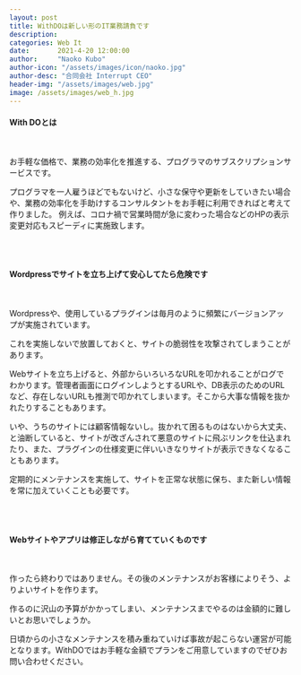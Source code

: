 ```yaml
---
layout: post
title: WithDOは新しい形のIT業務請負です
description: 
categories: Web It
date:       2021-4-20 12:00:00
author:     "Naoko Kubo"
author-icon: "/assets/images/icon/naoko.jpg"
author-desc: "合同会社 Interrupt CEO"
header-img: "/assets/images/web.jpg"
image: /assets/images/web_h.jpg
---
```


<h4 class="blogtitle">With DOとは</h4>
<br/>
<p>お手軽な価格で、業務の効率化を推進する、プログラマのサブスクリプションサービスです。</p>
<p>プログラマを一人雇うほどでもないけど、小さな保守や更新をしていきたい場合や、業務の効率化を手助けするコンサルタントをお手軽に利用できればと考えて作りました。
例えば、コロナ禍で営業時間が急に変わった場合などのHPの表示変更対応もスピーディに実施致します。</p>
<br/>
<br/>
<h4 class="blogtitle">Wordpressでサイトを立ち上げて安心してたら危険です</h4>
<br/>
<p>Wordpressや、使用しているプラグインは毎月のように頻繁にバージョンアップが実施されています。</p>
<p>これを実施しないで放置しておくと、サイトの脆弱性を攻撃されてしまうことがあります。</p>
<p>Webサイトを立ち上げると、外部からいろいろなURLを叩かれることがログでわかります。管理者画面にログインしようとするURLや、DB表示のためのURLなど、存在しないURLも推測で叩かれてしまいます。そこから大事な情報を抜かれたりすることもあります。</p>
<p>いや、うちのサイトには顧客情報ないし。抜かれて困るものはないから大丈夫、と油断していると、サイトが改ざんされて悪意のサイトに飛ぶリンクを仕込まれたり、また、プラグインの仕様変更に伴いいきなりサイトが表示できなくなることもあります。</p>
<p>定期的にメンテナンスを実施して、サイトを正常な状態に保ち、また新しい情報を常に加えていくことも必要です。</p>
<br/>
<br/>
<h4 class="blogtitle">Webサイトやアプリは修正しながら育てていくものです</h4>
<br/>
<p>作ったら終わりではありません。その後のメンテナンスがお客様によりそう、よりよいサイトを作ります。</p>
<p>作るのに沢山の予算がかかってしまい、メンテナンスまでやるのは金額的に難しいとお思いでしょうか。</p>
<p>日頃からの小さなメンテナンスを積み重ねていけば事故が起こらない運営が可能となります。WithDOではお手軽な金額でプランをご用意していますのでぜひお問い合わせください。</p>




